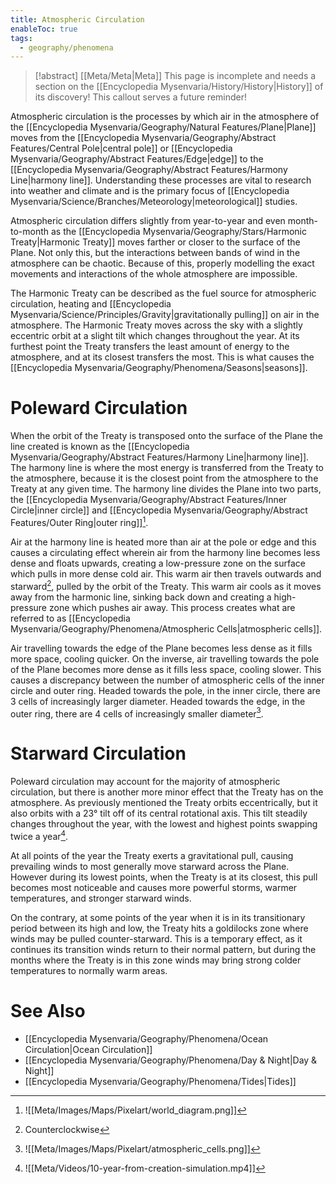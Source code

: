 ```yaml
---
title: Atmospheric Circulation
enableToc: true
tags:
  - geography/phenomena
---
```


> [!abstract] [[Meta/Meta|Meta]]
> This page is incomplete and needs a section on the [[Encyclopedia Mysenvaria/History/History|History]] of its discovery! This callout serves a future reminder!

Atmospheric circulation is the processes by which air in the atmosphere of the [[Encyclopedia Mysenvaria/Geography/Natural Features/Plane|Plane]] moves from the [[Encyclopedia Mysenvaria/Geography/Abstract Features/Central Pole|central pole]] or [[Encyclopedia Mysenvaria/Geography/Abstract Features/Edge|edge]] to the [[Encyclopedia Mysenvaria/Geography/Abstract Features/Harmony Line|harmony line]]. Understanding these processes are vital to research into weather and climate and is the primary focus of [[Encyclopedia Mysenvaria/Science/Branches/Meteorology|meteorological]] studies.

Atmospheric circulation differs slightly from year-to-year and even month-to-month as the [[Encyclopedia Mysenvaria/Geography/Stars/Harmonic Treaty|Harmonic Treaty]] moves farther or closer to the surface of the Plane. Not only this, but the interactions between bands of wind in the atmosphere can be chaotic. Because of this, properly modelling the exact movements and interactions of the whole atmosphere are impossible.

The Harmonic Treaty can be described as the fuel source for atmospheric circulation, heating and [[Encyclopedia Mysenvaria/Science/Principles/Gravity|gravitationally pulling]] on air in the atmosphere. The Harmonic Treaty moves across the sky with a slightly eccentric orbit at a slight tilt which changes throughout the year. At its furthest point the Treaty transfers the least amount of energy to the atmosphere, and at its closest transfers the most. This is what causes the [[Encyclopedia Mysenvaria/Geography/Phenomena/Seasons|seasons]].
# Poleward Circulation
When the orbit of the Treaty is transposed onto the surface of the Plane the line created is known as the [[Encyclopedia Mysenvaria/Geography/Abstract Features/Harmony Line|harmony line]]. The harmony line is where the most energy is transferred from the Treaty to the atmosphere, because it is the closest point from the atmosphere to the Treaty at any given time. The harmony line divides the Plane into two parts, the [[Encyclopedia Mysenvaria/Geography/Abstract Features/Inner Circle|inner circle]] and [[Encyclopedia Mysenvaria/Geography/Abstract Features/Outer Ring|outer ring]][^figure1].

Air at the harmony line is heated more than air at the pole or edge and this causes a circulating effect wherein air from the harmony line becomes less dense and floats upwards, creating a low-pressure zone on the surface which pulls in more dense cold air. This warm air then travels outwards and starward[^clockwise], pulled by the orbit of the Treaty. This warm air cools as it moves away from the harmonic line, sinking back down and creating a high-pressure zone which pushes air away. This process creates what are referred to as [[Encyclopedia Mysenvaria/Geography/Phenomena/Atmospheric Cells|atmospheric cells]].

Air travelling towards the edge of the Plane becomes less dense as it fills more space, cooling quicker. On the inverse, air travelling towards the pole of the Plane becomes more dense as it fills less space, cooling slower. This causes a discrepancy between the number of atmospheric cells of the inner circle and outer ring. Headed towards the pole, in the inner circle, there are 3 cells of increasingly larger diameter. Headed towards the edge, in the outer ring, there are 4 cells of increasingly smaller diameter[^figure2].
# Starward Circulation
Poleward circulation may account for the majority of atmospheric circulation, but there is another more minor effect that the Treaty has on the atmosphere. As previously mentioned the Treaty orbits eccentrically, but it also orbits with a 23° tilt off of its central rotational axis. This tilt steadily changes throughout the year, with the lowest and highest points swapping twice a year[^figure3].

At all points of the year the Treaty exerts a gravitational pull, causing prevailing winds to most generally move starward across the Plane. However during its lowest points, when the Treaty is at its closest, this pull becomes most noticeable and causes more powerful storms, warmer temperatures, and stronger starward winds.

On the contrary, at some points of the year when it is in its transitionary period between its high and low, the Treaty hits a goldilocks zone where winds may be pulled counter-starward. This is a temporary effect, as it continues its transition winds return to their normal pattern, but during the months where the Treaty is in this zone winds may bring strong colder temperatures to normally warm areas.
# See Also
- [[Encyclopedia Mysenvaria/Geography/Phenomena/Ocean Circulation|Ocean Circulation]]
- [[Encyclopedia Mysenvaria/Geography/Phenomena/Day & Night|Day & Night]]
- [[Encyclopedia Mysenvaria/Geography/Phenomena/Tides|Tides]]

[^figure1]: ![[Meta/Images/Maps/Pixelart/world_diagram.png]]
[^figure2]: ![[Meta/Images/Maps/Pixelart/atmospheric_cells.png]]
[^clockwise]: Counterclockwise
[^figure3]: ![[Meta/Videos/10-year-from-creation-simulation.mp4]]